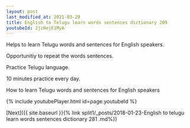 ```yaml
---
layout: post
last_modified_at: 2021-03-29
title: English to Telugu learn words sentences dictionary 209 
youtubeId: 2jzHejE1MyA
---
```

 
 
Helps to learn Telugu words and sentences for English speakers.

Opportunitiy to repeat the words sentences. 

Practice Telugu language. 
 
10 minutes practice every day. 
 
How to learn Telugu words and sentences for English speakers 
 
{% include youtubePlayer.html id=page.youtubeId %}
 
 
[Next]({{ site.baseurl }}{% link  split1/_posts/2018-01-23-English to telugu learn words sentences dictionary 281 .md%})
 
